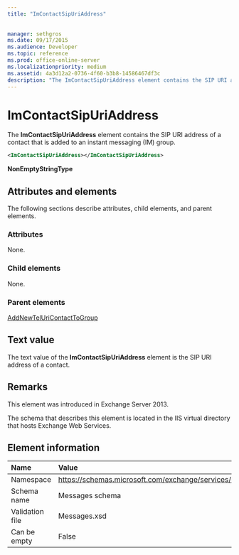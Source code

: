 ```yaml
---
title: "ImContactSipUriAddress"
 
 
manager: sethgros
ms.date: 09/17/2015
ms.audience: Developer
ms.topic: reference
ms.prod: office-online-server
ms.localizationpriority: medium
ms.assetid: 4a3d12a2-0736-4f60-b3b8-14586467df3c
description: "The ImContactSipUriAddress element contains the SIP URI address of a contact that is added to an instant messaging (IM) group."
---
```


# ImContactSipUriAddress

The **ImContactSipUriAddress** element contains the SIP URI address of a contact that is added to an instant messaging (IM) group. 
  
```XML
<ImContactSipUriAddress></ImContactSipUriAddress>
```

 **NonEmptyStringType**
## Attributes and elements

The following sections describe attributes, child elements, and parent elements.
  
### Attributes

None.
  
### Child elements

None.
  
### Parent elements

[AddNewTelUriContactToGroup](addnewteluricontacttogroup.md)
  
## Text value

The text value of the **ImContactSipUriAddress** element is the SIP URI address of a contact. 
  
## Remarks

This element was introduced in Exchange Server 2013.
  
The schema that describes this element is located in the IIS virtual directory that hosts Exchange Web Services.
  
## Element information

|**Name**|**Value**|
|:-----|:-----|
|Namespace  <br/> |https://schemas.microsoft.com/exchange/services/2006/messages  <br/> |
|Schema name  <br/> |Messages schema  <br/> |
|Validation file  <br/> |Messages.xsd  <br/> |
|Can be empty  <br/> |False  <br/> |
   

